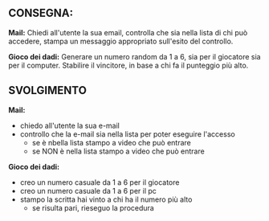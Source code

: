 ## **CONSEGNA:**

**Mail:**
Chiedi all'utente la sua email,
controlla che sia nella lista di chi può accedere,
stampa un messaggio appropriato sull'esito del controllo.

**Gioco dei dadi:**
Generare un numero random da 1 a 6, sia per il giocatore sia per il computer.
Stabilire il vincitore, in base a chi fa il punteggio più alto.



## **SVOLGIMENTO**

**Mail:**
- chiedo all'utente la sua e-mail
- controllo che la e-mail sia nella lista per poter eseguire l'accesso
  - se è nbella lista stampo a video che può entrare
  - se NON è nella lista stampo a video che può entrare

**Gioco dei dadi:**
- creo un numero casuale da 1 a 6 per il giocatore
- creo un numero casuale da 1 a 6 per il pc
- stampo la scritta hai vinto a chi ha il numero più alto
    - se risulta pari, rieseguo la procedura